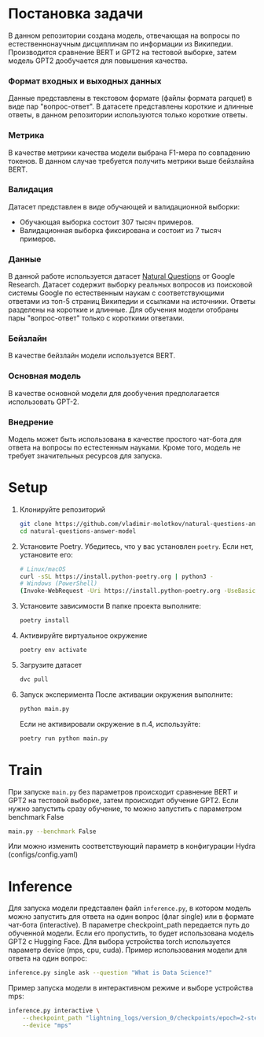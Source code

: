 # Постановка задачи
В данном репозитории создана модель, отвечающая на вопросы по естественнонаучным дисциплинам по информации из Википедии.
Производится сравнение BERT и GPT2 на тестовой выборке, затем модель GPT2 дообучается для повышения качества.

### Формат входных и выходных данных
Данные представлены в текстовом формате (файлы формата parquet) в виде пар "вопрос-ответ". В датасете представлены короткие и длинные ответы, в данном репозитории используются только короткие ответы.

### Метрика
В качестве метрики качества модели выбрана F1-мера по совпадению токенов. В данном случае требуется получить метрики выше бейзлайна BERT.

### Валидация
Датасет представлен в виде обучающей и валидационной выборки:
- Обучающая выборка состоит 307 тысяч примеров.
- Валидационная выборка фиксирована и состоит из 7 тысяч примеров.

### Данные
В данной работе используется датасет [Natural Questions](https://huggingface.co/datasets/google-research-datasets/natural_questions) от Google Research.
Датасет содержит выборку реальных вопросов из поисковой системы Google по естественным наукам с соответствующими ответами из топ-5 страниц Википедии и ссылками на источники. Ответы разделены на короткие и длинные. Для обучения модели отобраны пары "вопрос-ответ" только с короткими ответами.

### Бейзлайн
В качестве бейзлайн модели используется BERT.

### Основная модель
В качестве основной модели для дообучения предполагается использовать GPT-2.

### Внедрение
Модель может быть использована в качестве простого чат-бота для ответа на вопросы по естестенным науками. Кроме того, модель не требует значительных ресурсов для запуска.

# Setup
1. Клонируйте репозиторий
   ```bash
   git clone https://github.com/vladimir-molotkov/natural-questions-answer-model.git
   cd natural-questions-answer-model
   ```
3. Установите Poetry. Убедитесь, что у вас установлен `poetry`. Если нет, установите его:
   ```bash
   # Linux/macOS
   curl -sSL https://install.python-poetry.org | python3 -
   # Windows (PowerShell)
   (Invoke-WebRequest -Uri https://install.python-poetry.org -UseBasicParsing).Content | py -
   ```
4. Установите зависимости
   В папке проекта выполните:
   ```bash
   poetry install
   ```
5. Активируйте виртуальное окружение
   ```bash
   poetry env activate
   ```
6. Загрузите датасет
   ```bash
   dvc pull
   ```
7. Запуск эксперимента
   После активации окружения выполните:
   ```bash
   python main.py
   ```
   Если не активировали окружение в п.4, используйте:
   ```bash
   poetry run python main.py
   ```

# Train
При запуске `main.py` без параметров происходит сравнение BERT и GPT2 на тестовой выборке, затем происходит обучение GPT2. Если нужно запустить сразу обучение, то можно запустить с параметром benchmark False
```bash
main.py --benchmark False
```
Или можно изменить соответствующий параметр в конфигурации Hydra (configs/config.yaml)

# Inference
Для запуска модели представлен файл `inference.py`, в котором модель можно запустить для ответа на один вопрос (флаг single) или в формате чат-бота (interactive). В параметре checkpoint_path передается путь до обученной модели. Если его пропустить, то будет использована модель GPT2 с Hugging Face. Для выбора устройства torch используется параметр device (mps, cpu, cuda). Пример использования модели для ответа на один вопрос:
```bash
inference.py single ask --question "What is Data Science?"
```
Пример запуска модели в интерактивном режиме и выборе устройства mps:
```bash
inference.py interactive \
    --checkpoint_path "lightning_logs/version_0/checkpoints/epoch=2-step=100.ckpt" \
    --device "mps"
```

